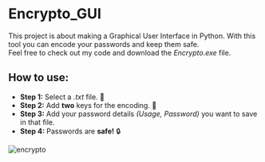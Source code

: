 # Encrypto_GUI

This project is about making a Graphical User Interface in Python. With this tool you can encode your passwords and keep them safe.  
Feel free to check out my code and download the _Encrypto.exe_ file.

## How to use:

- **Step 1:** Select a _.txt_ file. :page_facing_up:
- **Step 2:** Add **two** keys for the encoding. :key:
- **Step 3:** Add your password details _(Usage, Password)_ you want to save in that file.
- **Step 4:** Passwords are **safe!** :lock:

![encrypto](../images/encrypto.png)

